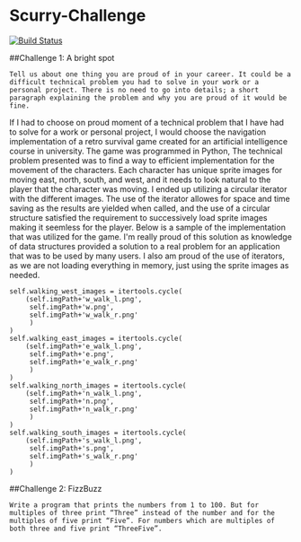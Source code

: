 # Scurry-Challenge 
[![Build Status](https://travis-ci.org/josecolella/Scurry-Challenge.svg?branch=master)](https://travis-ci.org/josecolella/Scurry-Challenge)


##Challenge 1: A bright spot

`Tell us about one thing you are proud of in your career. It could be a difficult technical problem you had to solve in your work or a personal project. There is no need to go into details; a short paragraph explaining the problem and why you are proud of it would be fine.`

If I had to choose on proud moment of a technical problem that I have had to solve for a work or personal project, I would choose the navigation implementation of a retro survival game created for an artificial intelligence course in university. The game was programmed in Python,
The technical problem presented was to find a way to efficient implementation for the movement of the characters. Each character has unique sprite images for moving east, north, south, and west, and it needs to look natural to the player that the character was moving. I ended up utilizing a circular iterator with the different images. The use of the iterator allowes for space and time saving as the results are yielded when called, and the use of a circular structure satisfied the requirement to successively load sprite images making it seemless for the player. Below is a sample of the implementation that was utilized for the game.
I'm really proud of this solution as knowledge of data structures provided a solution to a real problem for an application that was to be used by many users. I also am proud of the use of iterators, as we are not loading everything in memory, just using the sprite images as needed. 

```python3
self.walking_west_images = itertools.cycle(
    (self.imgPath+'w_walk_l.png',
     self.imgPath+'w.png',
     self.imgPath+'w_walk_r.png'
     )
)
self.walking_east_images = itertools.cycle(
    (self.imgPath+'e_walk_l.png',
     self.imgPath+'e.png',
     self.imgPath+'e_walk_r.png'
     )
)
self.walking_north_images = itertools.cycle(
    (self.imgPath+'n_walk_l.png',
     self.imgPath+'n.png',
     self.imgPath+'n_walk_r.png'
     )
)
self.walking_south_images = itertools.cycle(
    (self.imgPath+'s_walk_l.png',
     self.imgPath+'s.png',
     self.imgPath+'s_walk_r.png'
     )
)
```


##Challenge 2: FizzBuzz

`Write a program that prints the numbers from 1 to 100. But for multiples of three print “Three” instead of the number and for the multiples of five print “Five”. For numbers which are multiples of both three and five print “ThreeFive”.`

